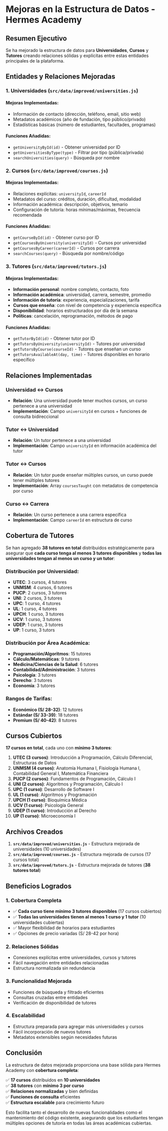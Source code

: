 # Mejoras en la Estructura de Datos - Hermes Academy

## Resumen Ejecutivo

Se ha mejorado la estructura de datos para **Universidades**, **Cursos** y **Tutores** creando relaciones sólidas y explícitas entre estas entidades principales de la plataforma.

## Entidades y Relaciones Mejoradas

### 1. Universidades (`src/data/improved/universities.js`)

#### Mejoras Implementadas:
- Información de contacto (dirección, teléfono, email, sitio web)
- Metadatos académicos (año de fundación, tipo público/privado)
- Estadísticas básicas (número de estudiantes, facultades, programas)

#### Funciones Añadidas:
- `getUniversityById(id)` - Obtener universidad por ID
- `getUniversitiesByType(type)` - Filtrar por tipo (pública/privada)
- `searchUniversities(query)` - Búsqueda por nombre

### 2. Cursos (`src/data/improved/courses.js`)

#### Mejoras Implementadas:
- Relaciones explícitas: `universityId`, `careerId`
- Metadatos del curso: créditos, duración, dificultad, modalidad
- Información académica: descripción, objetivos, temario
- Configuración de tutoría: horas mínimas/máximas, frecuencia recomendada

#### Funciones Añadidas:
- `getCourseById(id)` - Obtener curso por ID
- `getCoursesByUniversity(universityId)` - Cursos por universidad
- `getCoursesByCareer(careerId)` - Cursos por carrera
- `searchCourses(query)` - Búsqueda por nombre/código

### 3. Tutores (`src/data/improved/tutors.js`)

#### Mejoras Implementadas:
- **Información personal**: nombre completo, contacto, foto
- **Información académica**: universidad, carrera, semestre, promedio
- **Información de tutoría**: experiencia, especializaciones, tarifa
- **Cursos que enseña**: con nivel de competencia y experiencia específica
- **Disponibilidad**: horarios estructurados por día de la semana
- **Políticas**: cancelación, reprogramación, métodos de pago

#### Funciones Añadidas:
- `getTutorById(id)` - Obtener tutor por ID
- `getTutorsByUniversity(universityId)` - Tutores por universidad
- `getTutorsByCourse(courseId)` - Tutores que enseñan un curso
- `getTutorsAvailableAt(day, time)` - Tutores disponibles en horario específico

## Relaciones Implementadas

### Universidad ↔ Cursos
- **Relación**: Una universidad puede tener muchos cursos, un curso pertenece a una universidad
- **Implementación**: Campo `universityId` en cursos + funciones de consulta bidireccional

### Tutor ↔ Universidad  
- **Relación**: Un tutor pertenece a una universidad
- **Implementación**: Campo `universityId` en información académica del tutor

### Tutor ↔ Cursos
- **Relación**: Un tutor puede enseñar múltiples cursos, un curso puede tener múltiples tutores
- **Implementación**: Array `coursesTaught` con metadatos de competencia por curso

### Curso ↔ Carrera
- **Relación**: Un curso pertenece a una carrera específica
- **Implementación**: Campo `careerId` en estructura de curso

## Cobertura de Tutores

Se han agregado **38 tutores en total** distribuidos estratégicamente para asegurar que **cada curso tenga al menos 3 tutores disponibles** y **todas las universidades tengan al menos un curso y un tutor**:

### Distribución por Universidad:
- **UTEC**: 3 cursos, 4 tutores
- **UNMSM**: 4 cursos, 6 tutores  
- **PUCP**: 2 cursos, 3 tutores
- **UNI**: 2 cursos, 3 tutores
- **UPC**: 1 curso, 4 tutores
- **UL**: 1 curso, 4 tutores
- **UPCH**: 1 curso, 3 tutores
- **UCV**: 1 curso, 3 tutores
- **UDEP**: 1 curso, 3 tutores
- **UP**: 1 curso, 3 tutors

### Distribución por Área Académica:
- **Programación/Algoritmos**: 15 tutores
- **Cálculo/Matemáticas**: 9 tutores
- **Medicina/Ciencias de la Salud**: 6 tutores
- **Contabilidad/Administración**: 3 tutores
- **Psicología**: 3 tutores
- **Derecho**: 3 tutores
- **Economía**: 3 tutores

### Rangos de Tarifas:
- **Económico (S/ 28-32)**: 12 tutores
- **Estándar (S/ 33-39)**: 18 tutores
- **Premium (S/ 40-42)**: 8 tutores

## Cursos Cubiertos

**17 cursos en total**, cada uno con **mínimo 3 tutores**:

1. **UTEC (3 cursos)**: Introducción a Programación, Cálculo Diferencial, Estructuras de Datos
2. **UNMSM (4 cursos)**: Anatomía Humana I, Fisiología Humana I, Contabilidad General I, Matemática Financiera
3. **PUCP (2 cursos)**: Fundamentos de Programación, Cálculo I
4. **UNI (2 cursos)**: Algoritmos y Programación, Cálculo I
5. **UPC (1 curso)**: Desarrollo de Software I
6. **UL (1 curso)**: Algoritmos y Programación
7. **UPCH (1 curso)**: Bioquímica Médica
8. **UCV (1 curso)**: Psicología General
9. **UDEP (1 curso)**: Introducción al Derecho
10. **UP (1 curso)**: Microeconomía I

## Archivos Creados

1. **`src/data/improved/universities.js`** - Estructura mejorada de universidades (10 universidades)
2. **`src/data/improved/courses.js`** - Estructura mejorada de cursos (17 cursos total)
3. **`src/data/improved/tutors.js`** - Estructura mejorada de tutores (**38 tutores total**)

## Beneficios Logrados

### 1. **Cobertura Completa**
- ✅ **Cada curso tiene mínimo 3 tutores disponibles** (17 cursos cubiertos)
- ✅ **Todas las universidades tienen al menos 1 curso y 1 tutor** (10 universidades cubiertas)
- ✅ Mayor flexibilidad de horarios para estudiantes
- ✅ Opciones de precio variadas (S/ 28-42 por hora)

### 2. **Relaciones Sólidas**
- Conexiones explícitas entre universidades, cursos y tutores
- Fácil navegación entre entidades relacionadas
- Estructura normalizada sin redundancia

### 3. **Funcionalidad Mejorada**
- Funciones de búsqueda y filtrado eficientes
- Consultas cruzadas entre entidades
- Verificación de disponibilidad de tutores

### 4. **Escalabilidad**
- Estructura preparada para agregar más universidades y cursos
- Fácil incorporación de nuevos tutores
- Metadatos extensibles según necesidades futuras

## Conclusión

La estructura de datos mejorada proporciona una base sólida para Hermes Academy con **cobertura completa**:

✅ **17 cursos** distribuidos en **10 universidades**  
✅ **38 tutores** con **mínimo 3 por curso**  
✅ **Relaciones normalizadas** y bien definidas  
✅ **Funciones de consulta** eficientes  
✅ **Estructura escalable** para crecimiento futuro

Esto facilita tanto el desarrollo de nuevas funcionalidades como el mantenimiento del código existente, asegurando que los estudiantes tengan múltiples opciones de tutoría en todas las áreas académicas cubiertas.
